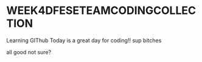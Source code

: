 # WEEK4DFESETEAMCODINGCOLLECTION
Learning GIThub
Today is a great day for coding!!
sup bitches

all good
not sure?
